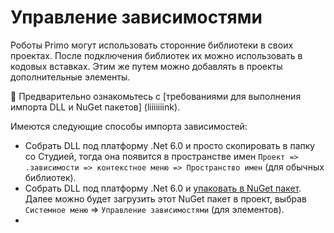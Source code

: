 # Управление зависимостями

Роботы Primo могут использовать сторонние библиотеки в своих проектах. После подключения библиотек их можно использовать в кодовых вставках. Этим же путем можно добавлять в проекты дополнительные элементы. 

🔸 Предварительно ознакомьтесь с [требованиями для выполнения импорта DLL и NuGet пакетов] (liiiiiiink).

Имеются следующие способы импорта зависимостей:

* Cобрать DLL под платформу .Net 6.0 и просто скопировать в папку со Студией, тогда она появится в пространстве имен `Проект => .зависимости => контекстное меню => Пространство имен` (для обычных библиотек).
* Собрать DLL под платформу .Net 6.0 и [упаковать в NuGet пакет](https://docs.primo-rpa.ru/primo-rpa/developers/ltools.sdk/publish). Далее можно будет загрузить этот NuGet пакет в проект, выбрав `Системное меню` => `Управление зависимостями` (для элементов).
* 

